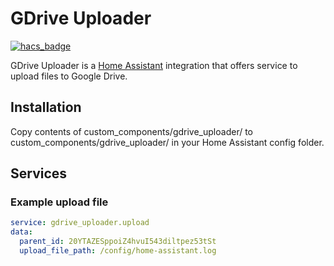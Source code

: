 # GDrive Uploader

[![hacs_badge](https://img.shields.io/badge/HACS-Custom-orange.svg)](https://github.com/custom-components/hacs)

GDrive Uploader is a [Home Assistant](https://www.home-assistant.io/)  integration that offers service to upload files
to Google Drive.

## Installation

Copy contents of custom_components/gdrive_uploader/ to custom_components/gdrive_uploader/ in your Home Assistant config folder.

## Services

### Example upload file

```yaml
service: gdrive_uploader.upload
data:
  parent_id: 20YTAZESppoiZ4hvuI543diltpez53tSt
  upload_file_path: /config/home-assistant.log
```

